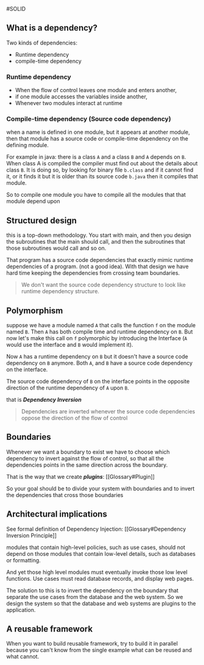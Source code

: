 #SOLID

## What is a dependency?


Two kinds of dependencies:
- Runtime dependency
- compile-time dependency

### Runtime dependency
- When the flow of control leaves one module and enters another,
- if one module accesses the variables inside another,
- Whenever two modules interact at runtime

### Compile-time dependency (Source code dependency)
when a name is defined in one module, but it appears at another module, then that module has a source code or compile-time dependency on the defining module.

For example in java:
there is a class `A` and a class `B` and `A` depends on `B`. When class A is compiled the compiler must find out about the details about class `B`. It is doing so, by looking for binary file `b.class` and if it cannot find it, or it finds it but it is older than its source code `b.java` then it compiles that module.

So to compile one module you have to compile all the modules that that module depend upon

## Structured design

this is a top-down methodology. You start with main, and then you design the subroutines that the main should call, and then the subroutines that those subroutines would call and so on.

That program has a source code dependencies that exactly mimic runtime dependencies of a program. (not a good idea). With that design we have hard time keeping the dependencies from crossing team boundaries.

> We don't want the source code dependency structure to look like runtime dependency structure.

## Polymorphism
suppose we have a module named `A` that calls the function `f` on the module named `B`. Then `A` has both compile time and runtime dependency on `B`. But now let's make this call on `f` polymorphic by introducing the Interface (`A` would use the interface and `B` would implement it). 

Now `A` has a runtime dependency on `B` but it doesn't have a source code dependency on `B` anymore. Both `A`, and `B` have a source code dependency on the interface.

The source code dependency of `B` on the interface points in the opposite direction of the runtime dependency of `A` upon `B`.

that is ***Dependency Inversion***

> Dependencies are inverted whenever the source code dependencies oppose the direction of the flow of control


## Boundaries

Whenever we want a boundary to exist we have to choose which dependency to invert against the flow of control, so that all the dependencies points in the same direction across the boundary.

That is the way that we create ***plugins***: [[Glossary#Plugin]]


So your goal should be to divide your system with boundaries and to invert the dependencies that cross those boundaries

## Architectural implications

See formal definition of Dependency Injection: [[Glossary#Dependency Inversion Principle]]

modules that contain high-level policies, such as use cases, should not depend on those modules that contain low-level details, such as databases or formatting.

And yet those high level modules must eventually invoke those low level functions. Use cases must read database records, and display web pages.

The solution to this is to invert the dependency on the boundary that separate the use cases from the database and the web system. 
So we design the system so that the database and web systems are plugins to the application.


## A reusable framework

When you want to build reusable framework, try to build it in parallel because you can't know from the single example what can be reused and what cannot.






